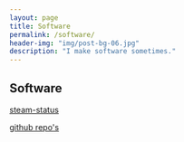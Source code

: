 ```yaml
---
layout: page
title: Software
permalink: /software/
header-img: "img/post-bg-06.jpg"
description: "I make software sometimes."
---
```


## Software

[steam-status](/steam-status)


[github repo's](/software/github)